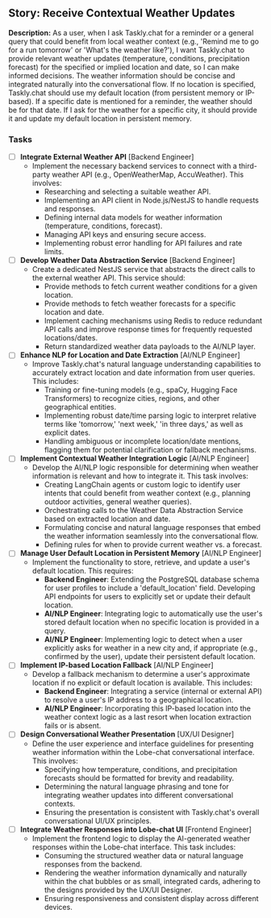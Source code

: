 ## Story: Receive Contextual Weather Updates

**Description:**
As a user, when I ask Taskly.chat for a reminder or a general query that could benefit from local weather context (e.g., 'Remind me to go for a run tomorrow' or 'What's the weather like?'), I want Taskly.chat to provide relevant weather updates (temperature, conditions, precipitation forecast) for the specified or implied location and date, so I can make informed decisions. The weather information should be concise and integrated naturally into the conversational flow. If no location is specified, Taskly.chat should use my default location (from persistent memory or IP-based). If a specific date is mentioned for a reminder, the weather should be for that date. If I ask for the weather for a specific city, it should provide it and update my default location in persistent memory.

### Tasks

- [ ] **Integrate External Weather API** [Backend Engineer]
  - Implement the necessary backend services to connect with a third-party weather API (e.g., OpenWeatherMap, AccuWeather). This involves:
    *   Researching and selecting a suitable weather API.
    *   Implementing an API client in Node.js/NestJS to handle requests and responses.
    *   Defining internal data models for weather information (temperature, conditions, forecast).
    *   Managing API keys and ensuring secure access.
    *   Implementing robust error handling for API failures and rate limits.
- [ ] **Develop Weather Data Abstraction Service** [Backend Engineer]
  - Create a dedicated NestJS service that abstracts the direct calls to the external weather API. This service should:
    *   Provide methods to fetch current weather conditions for a given location.
    *   Provide methods to fetch weather forecasts for a specific location and date.
    *   Implement caching mechanisms using Redis to reduce redundant API calls and improve response times for frequently requested locations/dates.
    *   Return standardized weather data payloads to the AI/NLP layer.
- [ ] **Enhance NLP for Location and Date Extraction** [AI/NLP Engineer]
  - Improve Taskly.chat's natural language understanding capabilities to accurately extract location and date information from user queries. This includes:
    *   Training or fine-tuning models (e.g., spaCy, Hugging Face Transformers) to recognize cities, regions, and other geographical entities.
    *   Implementing robust date/time parsing logic to interpret relative terms like 'tomorrow,' 'next week,' 'in three days,' as well as explicit dates.
    *   Handling ambiguous or incomplete location/date mentions, flagging them for potential clarification or fallback mechanisms.
- [ ] **Implement Contextual Weather Integration Logic** [AI/NLP Engineer]
  - Develop the AI/NLP logic responsible for determining when weather information is relevant and how to integrate it. This task involves:
    *   Creating LangChain agents or custom logic to identify user intents that could benefit from weather context (e.g., planning outdoor activities, general weather queries).
    *   Orchestrating calls to the Weather Data Abstraction Service based on extracted location and date.
    *   Formulating concise and natural language responses that embed the weather information seamlessly into the conversational flow.
    *   Defining rules for when to provide current weather vs. a forecast.
- [ ] **Manage User Default Location in Persistent Memory** [AI/NLP Engineer]
  - Implement the functionality to store, retrieve, and update a user's default location. This requires:
    *   **Backend Engineer**: Extending the PostgreSQL database schema for user profiles to include a 'default_location' field. Developing API endpoints for users to explicitly set or update their default location.
    *   **AI/NLP Engineer**: Integrating logic to automatically use the user's stored default location when no specific location is provided in a query.
    *   **AI/NLP Engineer**: Implementing logic to detect when a user explicitly asks for weather in a new city and, if appropriate (e.g., confirmed by the user), update their persistent default location.
- [ ] **Implement IP-based Location Fallback** [AI/NLP Engineer]
  - Develop a fallback mechanism to determine a user's approximate location if no explicit or default location is available. This includes:
    *   **Backend Engineer**: Integrating a service (internal or external API) to resolve a user's IP address to a geographical location.
    *   **AI/NLP Engineer**: Incorporating this IP-based location into the weather context logic as a last resort when location extraction fails or is absent.
- [ ] **Design Conversational Weather Presentation** [UX/UI Designer]
  - Define the user experience and interface guidelines for presenting weather information within the Lobe-chat conversational interface. This involves:
    *   Specifying how temperature, conditions, and precipitation forecasts should be formatted for brevity and readability.
    *   Determining the natural language phrasing and tone for integrating weather updates into different conversational contexts.
    *   Ensuring the presentation is consistent with Taskly.chat's overall conversational UI/UX principles.
- [ ] **Integrate Weather Responses into Lobe-chat UI** [Frontend Engineer]
  - Implement the frontend logic to display the AI-generated weather responses within the Lobe-chat interface. This task includes:
    *   Consuming the structured weather data or natural language responses from the backend.
    *   Rendering the weather information dynamically and naturally within the chat bubbles or as small, integrated cards, adhering to the designs provided by the UX/UI Designer.
    *   Ensuring responsiveness and consistent display across different devices.

